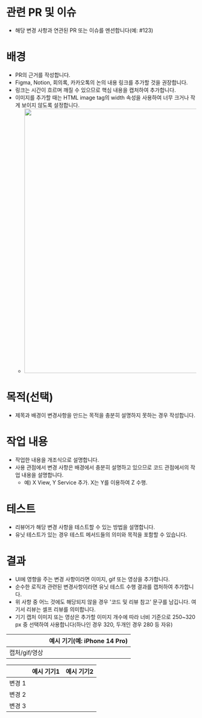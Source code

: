 # 관련 PR 및 이슈
- 해당 변경 사항과 연관된 PR 또는 이슈를 멘션합니다(예: #123)

# 배경
- PR의 근거를 작성합니다.
- Figma, Notion, 회의록, 카카오톡의 논의 내용 링크를 추가할 것을 권장합니다.
- 링크는 시간이 흐르며 깨질 수 있으므로 핵심 내용을 캡처하여 추가합니다.
- 이미지를 추가할 때는 HTML image tag의 width 속성을 사용하여 너무 크거나 작게 보이지 않도록 설정합니다.
  - <img src="https://some-image.com" width="700">

# 목적(선택)
- 제목과 배경이 변경사항을 만드는 목적을 충분히 설명하지 못하는 경우 작성합니다.

# 작업 내용
- 작업한 내용을 개조식으로 설명합니다.
- 사용 관점에서 변경 사항은 배경에서 충분히 설명하고 있으므로 코드 관점에서의 작업 내용을 설명합니다.
  - 예) X View, Y Service 추가. X는 Y를 이용하여 Z 수행.

# 테스트
- 리뷰어가 해당 변경 사항을 테스트할 수 있는 방법을 설명합니다.
- 유닛 테스트가 있는 경우 테스트 메서드들의 의미와 목적을 포함할 수 있습니다.

# 결과
- UI에 영향을 주는 변경 사항이라면 이미지, gif 또는 영상을 추가합니다.
- 순수한 로직과 관련된 변경사항이라면 유닛 테스트 수행 결과를 캡처하여 추가합니다.
- 위 사항 중 어느 것에도 해당되지 않을 경우 '코드 및 리뷰 참고' 문구를 남깁니다. 여기서 리뷰는 셀프 리뷰를 의미합니다.
- 기기 캡처 이미지 또는 영상은 추가할 이미지 개수에 따라 너비 기준으로 250~320 px 중 선택하여 사용합니다(하나인 경우 320, 두개인 경우 280 등 자유)

||예시 기기(예: iPhone 14 Pro)|
|------|---|
|캡처/gif/영상|<img src="" width="">|

||예시 기기1|예시 기기2|
|------|---|---|
|변경 1|<img src="" width="">|<img src="" width="">|
|변경 2|<img src="" width="">|<img src="" width="">|
|변경 3|<img src="" width="">|<img src="" width="">|

